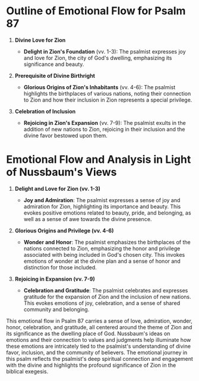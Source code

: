 # Outline of Emotional Flow for Psalm 87

1. **Divine Love for Zion**
    - **Delight in Zion's Foundation** (vv. 1-3): The psalmist expresses joy and love for Zion, the city of God's dwelling, emphasizing its significance and beauty.

2. **Prerequisite of Divine Birthright**
    - **Glorious Origins of Zion's Inhabitants** (vv. 4-6): The psalmist highlights the birthplaces of various nations, noting their connection to Zion and how their inclusion in Zion represents a special privilege.

3. **Celebration of Inclusion**
    - **Rejoicing in Zion's Expansion** (vv. 7-9): The psalmist exults in the addition of new nations to Zion, rejoicing in their inclusion and the divine favor bestowed upon them.

# Emotional Flow and Analysis in Light of Nussbaum's Views

1. **Delight and Love for Zion (vv. 1-3)**
    - **Joy and Admiration**: The psalmist expresses a sense of joy and admiration for Zion, highlighting its importance and beauty. This evokes positive emotions related to beauty, pride, and belonging, as well as a sense of awe towards the divine presence.

2. **Glorious Origins and Privilege (vv. 4-6)**
    - **Wonder and Honor**: The psalmist emphasizes the birthplaces of the nations connected to Zion, emphasizing the honor and privilege associated with being included in God's chosen city. This invokes emotions of wonder at the divine plan and a sense of honor and distinction for those included.

3. **Rejoicing in Expansion (vv. 7-9)**
    - **Celebration and Gratitude**: The psalmist celebrates and expresses gratitude for the expansion of Zion and the inclusion of new nations. This evokes emotions of joy, celebration, and a sense of shared community and belonging.

This emotional flow in Psalm 87 carries a sense of love, admiration, wonder, honor, celebration, and gratitude, all centered around the theme of Zion and its significance as the dwelling place of God. Nussbaum's ideas on emotions and their connection to values and judgments help illuminate how these emotions are intricately tied to the psalmist's understanding of divine favor, inclusion, and the community of believers. The emotional journey in this psalm reflects the psalmist's deep spiritual connection and engagement with the divine and highlights the profound significance of Zion in the biblical exegesis.